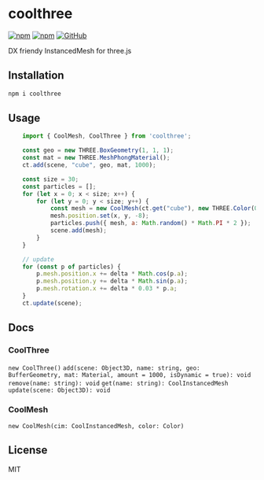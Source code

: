 # coolthree

[![npm](https://img.shields.io/npm/v/coolthree)](https://www.npmjs.com/package/coolthree)
[![npm](https://img.shields.io/npm/dm/coolthree)](https://www.npmjs.com/package/coolthree)
[![GitHub](https://img.shields.io/github/license/jgtools/textmesh)](https://github.com/git/git-scm.com/blob/main/MIT-LICENSE.txt)

DX friendy InstancedMesh for three.js

## Installation
```bash
npm i coolthree
```

## Usage
```javascript
    import { CoolMesh, CoolThree } from 'coolthree';

    const geo = new THREE.BoxGeometry(1, 1, 1);
    const mat = new THREE.MeshPhongMaterial();
    ct.add(scene, "cube", geo, mat, 1000);

    const size = 30;
    const particles = [];
    for (let x = 0; x < size; x++) {
        for (let y = 0; y < size; y++) {
            const mesh = new CoolMesh(ct.get("cube"), new THREE.Color(0xff0000));
            mesh.position.set(x, y, -8);
            particles.push({ mesh, a: Math.random() * Math.PI * 2 });
            scene.add(mesh);
        }
    }

    // update
    for (const p of particles) {
        p.mesh.position.x += delta * Math.cos(p.a);
        p.mesh.position.y += delta * Math.sin(p.a);
        p.mesh.rotation.x += delta * 0.03 * p.a;
    }
    ct.update(scene);
```

## Docs

### CoolThree
`new CoolThree()`
`add(scene: Object3D, name: string, geo: BufferGeometry, mat: Material, amount = 1000, isDynamic = true): void`
`remove(name: string): void`
`get(name: string): CoolInstancedMesh`
`update(scene: Object3D): void`

### CoolMesh
`new CoolMesh(cim: CoolInstancedMesh, color: Color)`

## License

MIT
